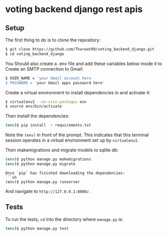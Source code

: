 
# voting backend django rest apis

## Setup

The first thing to do is to clone the repository:

```sh
$ git clone https://github.com/Tharwat99/voting_backend_django.git
$ cd voting_backend_django
```
You Should also create a .env file and add these variables below inside it to Create an SMTP connection to Gmail:

```sh
$ USER_NAME = 'your Gmail account here
$ PASSWORD = 'your Gmail apps password here'
```
Create a virtual environment to install dependencies in and activate it:

```sh
$ virtualenv2 --no-site-packages env
$ source env/bin/activate
```

Then install the dependencies:

```sh
(env)$ pip install -r requirements.txt

```
Note the `(env)` in front of the prompt. This indicates that this terminal
session operates in a virtual environment set up by `virtualenv2`.

Then makemigrations and migrate models to sqlite db:
```sh
(env)$ python manage.py makemigrations 
(env)$ python manage.py migrate
```
```
Once `pip` has finished downloading the dependencies:
```sh
(env)$ python manage.py runserver
```
And navigate to `http://127.0.0.1:8000/`.

## Tests

To run the tests, `cd` into the directory where `manage.py` is:
```sh
(env)$ python manage.py test
```
